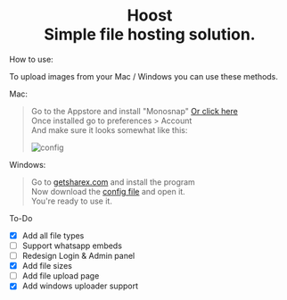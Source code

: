 <h1 align='center'>
Hoost </br>
Simple file hosting solution.
</h1>

How to use:

To upload images from your Mac / Windows you can use these methods. </br>

Mac:

> Go to the Appstore and install "Monosnap" <a href='https://itunes.apple.com/us/app/monosnap-screenshot-editor/id540348655?mt=12'>Or click here</a></br>
> Once installed go to preferences > Account</br>
> And make sure it looks somewhat like this: </br>
> <p><img src='https://thiqq.life/?/Screenshot_2018-12-27_at_5.49.27_PM.png' alt='config' /></p>

Windows:

> Go to <a href='https://getsharex.com/'>getsharex.com</a> and install the program</br>
> Now download the <a href='https://raw.githubusercontent.com/JorisMertz/Hoost/master/sharex/config.sxcu'>config file</a> and open it. </br>
> You're ready to use it.

To-Do

- [x] Add all file types
- [ ] Support whatsapp embeds
- [ ] Redesign Login & Admin panel
- [x] Add file sizes
- [ ] Add file upload page
- [x] Add windows uploader support